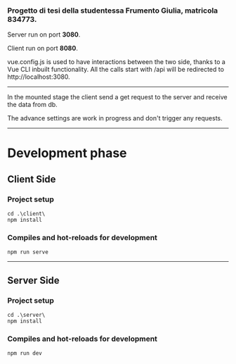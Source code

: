 ### Progetto di tesi della studentessa Frumento Giulia, matricola 834773.

Server run on port **3080**.

Client run on port **8080**.

vue.config.js is used to have interactions between the two side, 
thanks to a Vue CLI inbuilt functionality. All the calls 
start with /api will be redirected to http://localhost:3080.

---

In the mounted stage the client send a get request to the server and receive 
the data from db.

The advance settings are work in progress and don't trigger any requests.

---
# Development phase

## Client Side
### Project setup
```
cd .\client\
npm install
```

### Compiles and hot-reloads for development
```
npm run serve
```
---
## Server Side
### Project setup
```
cd .\server\
npm install
```

### Compiles and hot-reloads for development
```
npm run dev
```